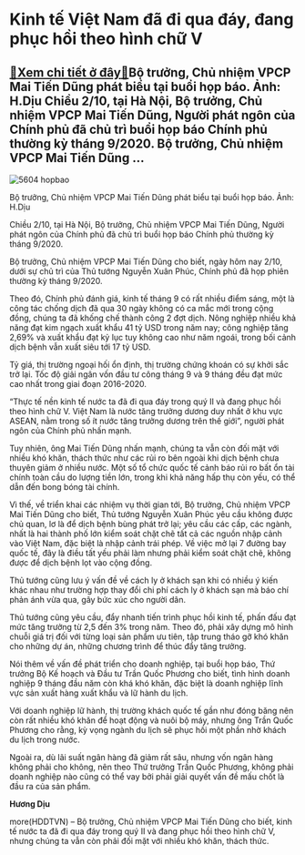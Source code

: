 Kinh tế Việt Nam đã đi qua đáy, đang phục hồi theo hình chữ V
=============================================================

[:gift:Xem chi tiết ở đây:gift:](https://hddtvn.com/kinh-te-viet-nam-da-di-qua-day-dang-phuc-hoi-theo-hinh-chu-v/)Bộ trưởng, Chủ nhiệm VPCP Mai Tiến Dũng phát biểu tại buổi họp báo. Ảnh: H.Dịu Chiều 2/10, tại Hà Nội, Bộ trưởng, Chủ nhiệm VPCP Mai Tiến Dũng, Người phát ngôn của Chính phủ đã chủ trì buổi họp báo Chính phủ thường kỳ tháng 9/2020. Bộ trưởng, Chủ nhiệm VPCP Mai Tiến Dũng …
---------------------------------------------------------------------------------------------------------------------------------------------------------------------------------------------------------------------------------------------------------------------------------





![5604 hopbao](https://haiquanonline.com.vn/stores/news_dataimages/diulth/102020/02/17/in_article/5604_hopbao.jpg?rt=20201002192948 "Bộ trưởng, Chủ nhiệm VPCP Mai Tiến Dũng phát biểu tại buổi họp báo. Ảnh: H.Dịu")


Bộ trưởng, Chủ nhiệm VPCP Mai Tiến Dũng phát biểu tại buổi họp báo. Ảnh: H.Dịu



Chiều 2/10, tại Hà Nội, Bộ trưởng, Chủ nhiệm VPCP Mai Tiến Dũng, Người phát ngôn của Chính phủ đã chủ trì buổi họp báo Chính phủ thường kỳ tháng 9/2020.


Bộ trưởng, Chủ nhiệm VPCP Mai Tiến Dũng cho biết, ngày hôm nay 2/10, dưới sự chủ trì của Thủ tướng Nguyễn Xuân Phúc, Chính phủ đã họp phiên thường kỳ tháng 9/2020.


Theo đó, Chính phủ đánh giá, kinh tế tháng 9 có rất nhiều điểm sáng, một là công tác chống dịch đã qua 30 ngày không có ca mắc mới trong cộng đồng, chúng ta đã khống chế thành công 2 đợt dịch. Nông nghiệp nhiều khả năng đạt kim ngạch xuất khẩu 41 tỷ USD trong năm nay; công nghiệp tăng 2,69% và xuất khẩu đạt kỷ lục tuy không cao như năm ngoái, trong bối cảnh dịch bệnh vẫn xuất siêu tới 17 tỷ USD.


Tỷ giá, thị trường ngoại hối ổn định, thị trường chứng khoán có sự khởi sắc trở lại. Tốc độ giải ngân vốn đầu tư công tháng 9 và 9 tháng đều đạt mức cao nhất trong giai đoạn 2016-2020.


“Thực tế nền kinh tế nước ta đã đi qua đáy trong quý II và đang phục hồi theo hình chữ V. Việt Nam là nước tăng trưởng dương duy nhất ở khu vực ASEAN, nằm trong số ít nước tăng trưởng dương trên thế giới”, người phát ngôn của Chính phủ nhấn mạnh.


Tuy nhiên, ông Mai Tiến Dũng nhấn mạnh, chúng ta vẫn còn đối mặt với nhiều khó khăn, thách thức như các rủi ro bên ngoài khi dịch bệnh chưa thuyên giảm ở nhiều nước. Một số tổ chức quốc tế cảnh báo rủi ro bất ổn tài chính toàn cầu do lượng tiền lớn, trong khi khả năng hấp thụ còn yếu, có thể dẫn đến bong bóng tài chính.


Vì thế, về triển khai các nhiệm vụ thời gian tới, Bộ trưởng, Chủ nhiệm VPCP Mai Tiến Dũng cho biết, Thủ tướng Nguyễn Xuân Phúc yêu cầu không được chủ quan, lơ là để dịch bệnh bùng phát trở lại; yêu cầu các cấp, các ngành, nhất là hai thành phố lớn kiểm soát chặt chẽ tất cả các nguồn nhập cảnh vào Việt Nam, đặc biệt là nhập cảnh trái phép. Về việc mở lại 7 đường bay quốc tế, đây là điều tất yếu phải làm nhưng phải kiểm soát chặt chẽ, không được để dịch bệnh lọt vào cộng đồng.


Thủ tướng cũng lưu ý vấn đề về cách ly ở khách sạn khi có nhiều ý kiến khác nhau như trường hợp thay đổi chi phí cách ly ở khách sạn mà báo chí phản ánh vừa qua, gây bức xúc cho người dân.


Thủ tướng cũng yêu cầu, đẩy nhanh tiến trình phục hồi kinh tế, phấn đấu đạt mức tăng trưởng từ 2,5 đến 3% trong năm. Theo đó, phải xây dựng mô hình chuỗi giá trị đối với từng loại sản phẩm ưu tiên, tập trung tháo gỡ khó khăn cho những dự án, những chương trình để thúc đẩy tăng trưởng.


Nói thêm về vấn đề phát triển cho doanh nghiệp, tại buổi họp báo, Thứ trưởng Bộ Kế hoạch và Đầu tư Trần Quốc Phương cho biết, tình hình doanh nghiệp 9 tháng đầu năm còn khá khó khăn, đặc biệt là doanh nghiệp lĩnh vực sản xuất hàng xuất khẩu và lữ hành du lịch.


Với doanh nghiệp lữ hành, thị trường khách quốc tế gần như đóng băng nên còn rất nhiều khó khăn để hoạt động và nuôi bộ máy, nhưng ông Trần Quốc Phương cho rằng, kỳ vọng ngành du lịch sẽ phục hồi một phần nhờ khách du lịch trong nước.


Ngoài ra, dù lãi suất ngân hàng đã giảm rất sâu, nhưng vốn ngân hàng không phải cho không, nên theo Thứ trưởng Trần Quốc Phương, không phải doanh nghiệp nào cũng có thể vay bởi phải giải quyết vấn đề mấu chốt là đầu ra của sản phẩm.




**Hương Dịu**



more(HDDTVN) – Bộ trưởng, Chủ nhiệm VPCP Mai Tiến Dũng cho biết, kinh tế nước ta đã đi qua đáy trong quý II và đang phục hồi theo hình chữ V, nhưng chúng ta vẫn còn phải đối mặt với nhiều khó khăn, thách thức.

